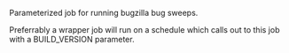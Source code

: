 Parameterized job for running bugzilla bug sweeps.

Preferrably a wrapper job will run on a schedule which calls out to
this job with a BUILD_VERSION parameter.
